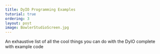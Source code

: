 ```yaml
---
title: DyIO Programming Examples
tutorial: true
ordering: 3
layout: post
image: BowlerStudioScreen.jpg
---
```


An exhaustive list of all the cool things you can do with the DyIO complete with example code

